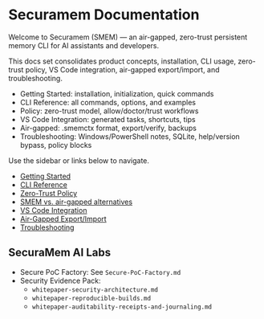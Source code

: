 # Securamem Documentation

Welcome to Securamem (SMEM) — an air-gapped, zero-trust persistent memory CLI for AI assistants and developers.

This docs set consolidates product concepts, installation, CLI usage, zero-trust policy, VS Code integration, air-gapped export/import, and troubleshooting.

- Getting Started: installation, initialization, quick commands
- CLI Reference: all commands, options, and examples
- Policy: zero-trust model, allow/doctor/trust workflows
- VS Code Integration: generated tasks, shortcuts, tips
- Air-gapped: .smemctx format, export/verify, backups
- Troubleshooting: Windows/PowerShell notes, SQLite, help/version bypass, policy blocks

Use the sidebar or links below to navigate.

- [Getting Started](./getting-started.md)
- [CLI Reference](./cli-reference.md)
- [Zero-Trust Policy](./policy.md)
- [SMEM vs. air-gapped alternatives](./comparison.md)
- [VS Code Integration](./vscode.md)
- [Air-Gapped Export/Import](./airgapped.md)
- [Troubleshooting](./troubleshooting.md)

## SecuraMem AI Labs
- Secure PoC Factory: See `Secure-PoC-Factory.md`
- Security Evidence Pack:
  - `whitepaper-security-architecture.md`
  - `whitepaper-reproducible-builds.md`
  - `whitepaper-auditability-receipts-and-journaling.md`
